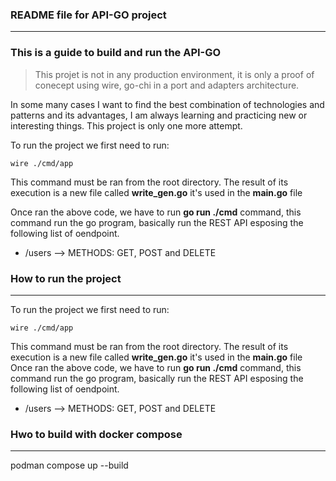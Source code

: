 ### README file for API-GO project
---
### This is a guide to build and run the API-GO 

> This projet is not in any production environment, it is only a proof of conecept using wire, go-chi in a port and adapters architecture.

In some many cases I want to find the best combination of technologies and patterns and its advantages, I am always learning and practicing new or interesting things. This project is only one more attempt.

To run the project we first need to run:
~~~
wire ./cmd/app
~~~

This command must be ran from the root directory. The result of its execution is a new file called 
**write_gen.go** it's used in the **main.go** file

Once ran the above code, we have to run **go run ./cmd** command, this command run the go program, basically run the REST API esposing the following list of oendpoint.

- /users  --> METHODS: GET, POST and DELETE




### How to run the project
--- 
To run the project we first need to run:
~~~
wire ./cmd/app
~~~
This command must be ran from the root directory. The result of its execution is a new file called 
**write_gen.go** it's used in the **main.go** file
Once ran the above code, we have to run **go run ./cmd** command, this command run the go program, basically run the REST API esposing the following list of oendpoint.

- /users  --> METHODS: GET, POST and DELETE 

### Hwo to build with docker compose
---
podman compose up --build
